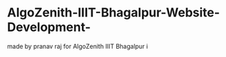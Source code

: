 # AlgoZenith-IIIT-Bhagalpur-Website-Development-
made by pranav raj for AlgoZenith IIIT Bhagalpur i

